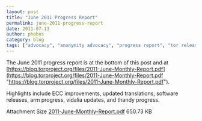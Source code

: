```yaml
---
layout: post
title: "June 2011 Progress Report"
permalink: june-2011-progress-report
date: 2011-07-13
author: phobos
category: blog
tags: ["advocacy", "anonymity advocacy", "progress report", "tor releases", "updates"]
---
```


The June 2011 progress report is at the bottom of this post and at [https://blog.torproject.org/files/2011-June-Monthly-Report.pdf](https://blog.torproject.org/files/2011-June-Monthly-Report.pdf "https://blog.torproject.org/files/2011-June-Monthly-Report.pdf").

Highlights include ECC improvements, updated translations, software releases, arm progress, vidalia updates, and thandy progress.

<thead><tr>
<th>Attachment</th>
<th>Size</th> </tr></thead><tbody>
 <tr class="odd">
<td><a href="https://blog.torproject.org/files/2011-June-Monthly-Report.pdf">2011-June-Monthly-Report.pdf</a></td>
<td>650.73 KB</td> </tr>
</tbody>

